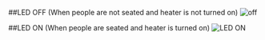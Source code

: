 ##LED OFF (When people are not seated and heater is not turned on) 
![off](https://user-images.githubusercontent.com/39005938/115860053-99d1cd00-a44e-11eb-9ad8-1be72461eb8a.PNG)


##LED ON (When people are seated and heater is turned on)
![LED ON](https://user-images.githubusercontent.com/39005938/115860106-aa824300-a44e-11eb-81cb-3d64d5676780.PNG)


